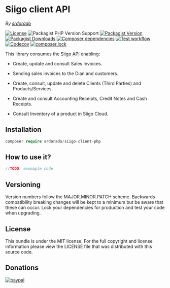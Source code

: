 # Siigo client API

*By [srdorado](https://github.com/srdorado)*

[![License](https://img.shields.io/packagist/l/srdorado/siigo-client-php)](https://packagist.org/packages/srdorado/siigo-client-php)
![Packagist PHP Version Support](https://img.shields.io/packagist/php-v/srdorado/siigo-client-php)
[![Packagist Version](https://img.shields.io/packagist/v/srdorado/siigo-client-php)](https://packagist.org/packages/srdorado/siigo-client-php)
[![Packagist Downloads](https://img.shields.io/packagist/dt/srdorado/siigo-client-php)](https://packagist.org/packages/srdorado/siigo-client-php)
[![Composer dependencies](https://img.shields.io/badge/dependencies-0-brightgreen)](https://github.com/srdorado/siigo-client-php/blob/master/composer.json)
[![Test workflow](https://img.shields.io/github/workflow/status/srdorado/siigo-client-php/test?label=test&logo=github)](https://github.com/srdorado/siigo-client-php/actions?workflow=test)
[![Codecov](https://img.shields.io/codecov/c/github/srdorado/siigo-client-php?logo=codecov)](https://codecov.io/gh/srdorado/siigo-client-php)
[![composer.lock](https://poser.pugx.org/srdorado/siigo-client-php/composerlock)](https://packagist.org/packages/srdorado/siigo-client-php)


This library consumes the 
[Siigo API](https://siigoapi.docs.apiary.io/#) enabling: 

* Create, update and consult Sales Invoices.

* Sending sales invoices to the Dian and customers.

* Create, consult, update and delete Clients (Third Parties) and Products/Services.

* Create and consult Accounting Receipts, Credit Notes and Cash Receipts.

* Consult Inventory of a product in Siigo Cloud.

## Installation
```php
composer require srdorado/siigo-client-php
```

## How to use it?
```php
//TODO: exomaple code
```

## Versioning

Version numbers follow the MAJOR.MINOR.PATCH scheme. Backwards compatibility
breaking changes will be kept to a minimum but be aware that these can occur.
Lock your dependencies for production and test your code when upgrading.

## License

This bundle is under the MIT license. For the full copyright and license
information please view the LICENSE file that was distributed with this source code.

## Donations

[![paypal](https://www.paypalobjects.com/en_US/i/btn/btn_donateCC_LG.gif)](https://www.paypal.com/paypalme/srdorado01)
